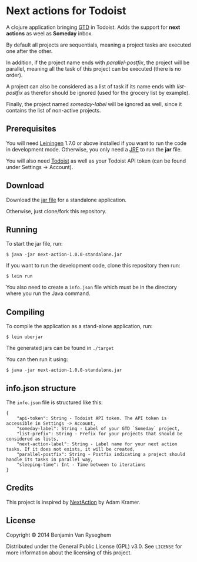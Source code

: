 # Next actions for Todoist

A clojure application bringing [GTD](http://en.wikipedia.org/wiki/Getting_Things_Done) in Todoist.
Adds the support for **next actions** as weel as **Someday** inbox.

By default all projects are sequentials, meaning a project tasks are executed one after the other.

In addition, if the project name ends with *parallel-postfix*, the project will be parallel,
meaning all the task of this project can be executed (there is no order).

A project can also be considered as a list of task if its name ends with *list-postfix* as therefor should be ignored (used for the grocery list by example).

Finally, the project named *someday-label* will be ignored as well, since it contains the list of non-active projects.

## Prerequisites

You will need [Leiningen][1] 1.7.0 or above installed if you want to run the code in development mode.
Otherwise, you only need a [JRE][3] to run the **jar** file.

You will also need [Todoist][2] as well as your Todoist API token (can be found under Settings -> Account).

[1]: https://github.com/technomancy/leiningen
[2]: https://todoist.com
[3]: http://www.oracle.com/technetwork/java/javase/downloads/jre8-downloads-2133155.html

## Download

Download the [jar file][4] for a standalone application.

Otherwise, just clone/fork this repository.

[4]: https://github.com/BenjaminVanRyseghem/next-action-clojure/raw/master/target/next-action-1.0.0-standalone.jar

## Running

To start the jar file, run:

    $ java -jar next-action-1.0.0-standalone.jar

If you want to run the development code, clone this repository then run:

    $ lein run

You also need to create a `info.json` file which must be in the directory where you run the Java command.

## Compiling

To compile the application as a stand-alone application, run:

    $ lein uberjar

The generated jars can be found in `./target`

You can then run it using:

    $ java -jar next-action-1.0.0-standalone.jar

## info.json structure

The `info.json` file is structured like this: 

    {
    	"api-token": String - Todoist API token. The API token is accessible in Settings -> Account,
    	"someday-label": String - Label of your GTD `Someday` project,
    	"list-prefix": String - Prefix for your projects that should be considered as lists,
    	"next-action-label": String - Label name for your next action tasks. If it does not exists, it will be created,
    	"parallel-postfix": String - Postfix indicating a project should handle its tasks in parallel way,
    	"sleeping-time": Int - Time between to iterations 
    }

## Credits

This project is inspired by [NextAction](https://github.com/akramer/NextAction) by Adam Kramer.

## License

Copyright © 2014 Benjamin Van Ryseghem

Distributed under the General Public License (GPL) v3.0.
See `LICENSE` for more information about the licensing of this project.
